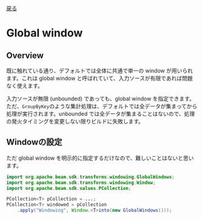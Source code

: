 [戻る](../built-in.md)
# Global window
## Overview
既に触れている通り、デフォルトでは全体に共通で単一の window が用いられます。これは global window と呼ばれていて、入力ソースが有限であれば問題なく使えます。

入力ソースが無限 (unbounded) であっても、global window を指定できます。ただ、`GroupByKey`のような集計処理は、デフォルトでは全データが集まってから処理が実行されます。unbounded では全データが集まることはないので、処理の発火タイミングを変更しない限りビルドに失敗します。

## Windowの設定
ただ global window を明示的に指定するだけなので、難しいことはないと思います。

```java
import org.apache.beam.sdk.transforms.windowing.GlobalWindows;
import org.apache.beam.sdk.transforms.windowing.Window;
import org.apache.beam.sdk.values.PCollection;

PCollection<T> pCollection = ...;
PCollection<T> windowed = pCollection
    .apply("Windowing", Window.<T>into(new GlobalWindows()));
```